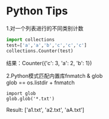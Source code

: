 # Python Tips

1.对一个列表进行的不同类别计数
```python
import collections
test=['a','a','b','c','c','c']
collections.Counter(test)
```
结果：Counter({'c': 3, 'a': 2, 'b': 1})

2.Python模式匹配内置库fnmatch & glob <br>
glob == os.listdir + fnmatch
```
import glob
glob.glob('*.txt')
```
Result: ['a1.txt', 'a2.txt', 'aA.txt']
